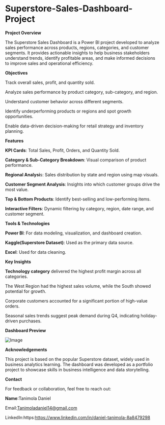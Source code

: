 # Superstore-Sales-Dashboard-Project

**Project Overview**

The Superstore Sales Dashboard is a Power BI project developed to analyze sales performance across products, regions, categories, and customer segments. It provides actionable insights to help business stakeholders understand trends, identify profitable areas, and make informed decisions to improve sales and operational efficiency.

 **Objectives**
 
Track overall sales, profit, and quantity sold.

Analyze sales performance by product category, sub-category, and region.

Understand customer behavior across different segments.

Identify underperforming products or regions and spot growth opportunities.

Enable data-driven decision-making for retail strategy and inventory planning.

**Features**

**KPI Cards**: Total Sales, Profit, Orders, and Quantity Sold.

**Category & Sub-Category Breakdown**: Visual comparison of product performance.

**Regional Analysi**s: Sales distribution by state and region using map visuals.

**Customer Segment Analysis**: Insights into which customer groups drive the most value.

**Top & Bottom Products**: Identify best-selling and low-performing items.

**Interactive Filters**: Dynamic filtering by category, region, date range, and customer segment.

**Tools & Technologies**

**Power BI**: For data modeling, visualization, and dashboard creation.

**Kaggle(Superstore Dataset)**: Used as the primary data source.

**Excel**: Used for data cleaning.
 
 **Key Insights**
 
**Technology category** delivered the highest profit margin across all categories.

The West Region had the highest sales volume, while the South showed potential for growth.

Corporate customers accounted for a significant portion of high-value orders.

Seasonal sales trends suggest peak demand during Q4, indicating holiday-driven purchases.

**Dashboard Preview**

![Image](https://github.com/user-attachments/assets/2c06301f-ed04-4c76-9ad7-e36fdcb2ec4b)

**Acknowledgements**

This project is based on the popular Superstore dataset, widely used in business analytics learning. The dashboard was developed as a portfolio project to showcase skills in business intelligence and data storytelling.

**Contact**

For feedback or collaboration, feel free to reach out:

**Name**:Tanimola Daniel

Email:Tanimoladaniel14@gmail.com

LinkedIn:https:https://www.linkedin.com/in/daniel-tanimola-8a8479298

